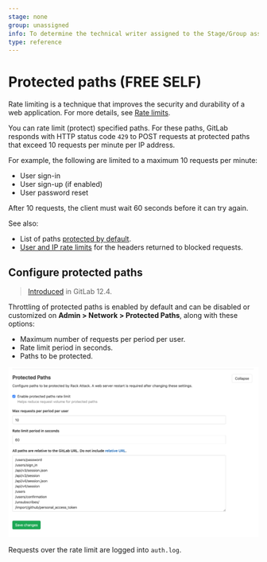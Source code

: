 ```yaml
---
stage: none
group: unassigned
info: To determine the technical writer assigned to the Stage/Group associated with this page, see https://about.gitlab.com/handbook/product/ux/technical-writing/#assignments
type: reference
---
```


# Protected paths **(FREE SELF)**

Rate limiting is a technique that improves the security and durability of a web
application. For more details, see [Rate limits](../../security/rate_limits.md).

You can rate limit (protect) specified paths. For these paths, GitLab responds with HTTP status
code `429` to POST requests at protected paths that exceed 10 requests per minute per IP address.

For example, the following are limited to a maximum 10 requests per minute:

- User sign-in
- User sign-up (if enabled)
- User password reset

After 10 requests, the client must wait 60 seconds before it can try again.

See also:

- List of paths [protected by default](../instance_limits.md#by-protected-path).
- [User and IP rate limits](user_and_ip_rate_limits.md#response-headers)
  for the headers returned to blocked requests.

## Configure protected paths

> [Introduced](https://gitlab.com/gitlab-org/gitlab-foss/-/merge_requests/31246) in GitLab 12.4.

Throttling of protected paths is enabled by default and can be disabled or
customized on **Admin > Network > Protected Paths**, along with these options:

- Maximum number of requests per period per user.
- Rate limit period in seconds.
- Paths to be protected.

![protected-paths](img/protected_paths.png)

Requests over the rate limit are logged into `auth.log`.
